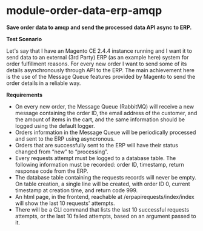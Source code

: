 # module-order-data-erp-amqp
**Save order data to amqp and send the processed data API async to ERP.**

**Test Scenario**

Let's say that I have an Magento CE 2.4.4 instance running and I want it to send data to an external (3rd Party) ERP (as an example here) system for order fulfillment reasons.
For every new order I want to send some of its details asynchronously through API to the ERP. 
The main achievement here is the use of the Message Queue features provided by Magento to send the order details in a reliable way.



**Requirements**

- On every new order, the Message Queue (RabbitMQ) will receive a new message containing the order ID, the email address of the customer, and the amount of items in the cart, and the same information should be logged using the default logger.
- Orders information in the Message Queue will be periodically processed and sent to the ERP using asyncronous.
- Orders that are successfully sent to the ERP will have their status changed from “new” to “processing”.
- Every requests attempt must be logged to a database table. The following information must be recorded: order ID, timestamp, return response code from the ERP.
- The database table containing the requests records will never be empty. On table creation, a single line will be created, with order ID 0, current timestamp at creation time, and return code 999.
- An html page, in the frontend, reachable at /erpapirequests/index/index will show the last 10 requests' attempts.
- There will be a CLI command that lists the last 10 successful requests attempts, or the last 10 failed attempts, based on an argument passed to it.
